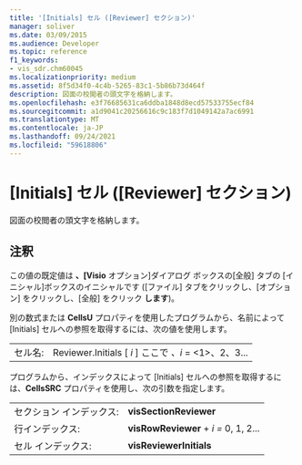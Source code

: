 ```yaml
---
title: '[Initials] セル ([Reviewer] セクション)'
manager: soliver
ms.date: 03/09/2015
ms.audience: Developer
ms.topic: reference
f1_keywords:
- vis_sdr.chm60045
ms.localizationpriority: medium
ms.assetid: 8f5d34f0-4c4b-5265-83c1-5b86b73d464f
description: 図面の校閲者の頭文字を格納します。
ms.openlocfilehash: e3f76685631ca6ddba1848d8ecd57533755ecf84
ms.sourcegitcommit: a1d9041c20256616c9c183f7d1049142a7ac6991
ms.translationtype: MT
ms.contentlocale: ja-JP
ms.lasthandoff: 09/24/2021
ms.locfileid: "59618806"
---
```

# <a name="initials-cell-reviewer-section"></a>[Initials] セル ([Reviewer] セクション)

図面の校閲者の頭文字を格納します。
  
## <a name="remarks"></a>注釈

この値の既定値は **、[Visio** オプション]ダイアログ ボックスの[全般] タブの [イニシャル]ボックスのイニシャルです ([ファイル] タブをクリックし、[オプション] をクリックし、[全般] をクリック **します**)。  
  
別の数式または **CellsU** プロパティを使用したプログラムから、名前によって [Initials] セルへの参照を取得するには、次の値を使用します。 
  
|||
|:-----|:-----|
| セル名:  <br/> | Reviewer.Initials [  *i*  ] ここで  *、i*  = <1>、2、3...  <br/> |
   
プログラムから、インデックスによって [Initials] セルへの参照を取得するには、**CellsSRC** プロパティを使用し、次の引数を指定します。 
  
|||
|:-----|:-----|
| セクション インデックス:  <br/> |**visSectionReviewer** <br/> |
| 行インデックス:  <br/> |**visRowReviewer**  +  *i* *=* 0, 1, 2...  <br/> |
| セル インデックス:  <br/> |**visReviewerInitials** <br/> |
   

